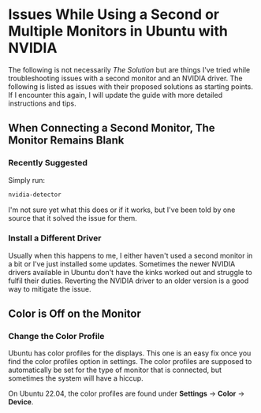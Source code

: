 # Issues While Using a Second or Multiple Monitors in Ubuntu with NVIDIA

The following is not necessarily *The Solution* but are things I've tried while troubleshooting issues with a second monitor and an NVIDIA driver. The following is listed as issues with their proposed solutions as starting points. If I encounter this again, I will update the guide with more detailed instructions and tips.
## When Connecting a Second Monitor, The Monitor Remains Blank
### Recently Suggested

Simply run:
```bash
nvidia-detector
```

I'm not sure yet what this does or if it works, but I've been told by one source that it solved the issue for them.
### Install a Different Driver

Usually when this happens to me, I either haven't used a second monitor in a bit or I've just installed some updates. Sometimes the newer NVIDIA drivers available in Ubuntu don't have the kinks worked out and struggle to fulfil their duties. Reverting the NVIDIA driver to an older version is a good way to mitigate the issue.
## Color is Off on the Monitor
### Change the Color Profile

Ubuntu has color profiles for the displays. This one is an easy fix once you find the color profiles option in settings. The color profiles are supposed to automatically be set for the type of monitor that is connected, but sometimes the system will have a hiccup.

On Ubuntu 22.04, the color profiles are found under **Settings** -> **Color** -> **Device**.